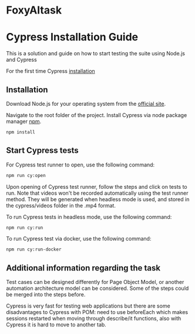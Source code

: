 # FoxyAItask
# Cypress Installation Guide

This is a solution and guide on how to start testing the suite using Node.js and Cypress

For the first time Cypress [installation](https://docs.cypress.io/guides/getting-started/installing-cypress#What-you-ll-learn)

## Installation

Download Node.js for your operating system from the [official site](https://nodejs.org/en/).

Navigate to the root folder of the project. Install Cypress via node package manager [npm](https://www.npmjs.com/).

```bash
npm install
```

## Start Cypress tests

For Cypress test runner to open, use the following command:

```bash
npm run cy:open
```

Upon opening of Cypress test runner, follow the steps and click on tests to run.
Note that videos won't be recorded automatically using the test runner method. They will be generated when headless mode is used, and stored in the cypress/videos folder in the .mp4 format.

To run Cypress tests in headless mode, use the following command:

```bash
npm run cy:run
```

To run Cypress test via docker, use the following command:

```bash
npm run cy:run-docker
```

## Additional information regarding the task

Test cases can be designed differently for Page Object Model, or another automation architecture model can be considered. Some of the steps could be merged into the steps before.

Cypress is very fast for testing web applications but there are some disadvantages to Cypress with POM: need to use beforeEach which makes sessions restarted when moving through describe/it functions, also with Cypress it is hard to move to another tab.